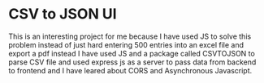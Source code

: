 # CSV to JSON UI

This is an interesting project for me because I have used JS to solve this problem instead of just hard entering 500 entries into an excel file and export a pdf  instead I have used JS and a package called CSVTOJSON to parse CSV file and used express js as a server to pass data from backend to frontend and I have leared about CORS and Asynchronous Javascript.